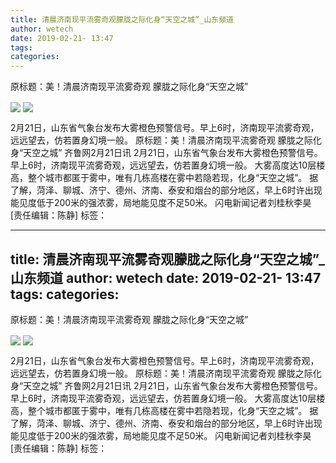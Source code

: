 ```yaml
---
title: 清晨济南现平流雾奇观朦胧之际化身“天空之城”_山东频道
author: wetech
date: 2019-02-21- 13:47
tags: 
categories: 
---
```

原标题：美！清晨济南现平流雾奇观 朦胧之际化身“天空之城”
<!-- more -->
                
<img align="center" border="0" src="http://p2.ifengimg.com/fck/2019_08/a0b581f5b20c6c4_w750_h422.jpg" />
                
<img align="center" border="0" src="http://p2.ifengimg.com/a/2016/0810/204c433878d5cf9size1_w16_h16.png" />
            
 2月21日，山东省气象台发布大雾橙色预警信号。早上6时，济南现平流雾奇观，远远望去，仿若置身幻境一般。
原标题：美！清晨济南现平流雾奇观 朦胧之际化身“天空之城”
齐鲁网2月21日讯 2月21日，山东省气象台发布大雾橙色预警信号。早上6时，济南现平流雾奇观，远远望去，仿若置身幻境一般。
大雾高度达10层楼高，整个城市都匿于雾中，唯有几栋高楼在雾中若隐若现，化身“天空之城”。
据了解，菏泽、聊城、济宁、德州、济南、泰安和烟台的部分地区，早上6时许出现能见度低于200米的强浓雾，局地能见度不足50米。
闪电新闻记者刘桂秋李昊
[责任编辑：陈静]
标签：
 
             
---
title: 清晨济南现平流雾奇观朦胧之际化身“天空之城”_山东频道
author: wetech
date: 2019-02-21- 13:47
tags: 
categories: 
---
原标题：美！清晨济南现平流雾奇观 朦胧之际化身“天空之城”
<!-- more -->
                
<img align="center" border="0" src="http://p2.ifengimg.com/fck/2019_08/a0b581f5b20c6c4_w750_h422.jpg" />
                
<img align="center" border="0" src="http://p2.ifengimg.com/a/2016/0810/204c433878d5cf9size1_w16_h16.png" />
            
 2月21日，山东省气象台发布大雾橙色预警信号。早上6时，济南现平流雾奇观，远远望去，仿若置身幻境一般。
原标题：美！清晨济南现平流雾奇观 朦胧之际化身“天空之城”
齐鲁网2月21日讯 2月21日，山东省气象台发布大雾橙色预警信号。早上6时，济南现平流雾奇观，远远望去，仿若置身幻境一般。
大雾高度达10层楼高，整个城市都匿于雾中，唯有几栋高楼在雾中若隐若现，化身“天空之城”。
据了解，菏泽、聊城、济宁、德州、济南、泰安和烟台的部分地区，早上6时许出现能见度低于200米的强浓雾，局地能见度不足50米。
闪电新闻记者刘桂秋李昊
[责任编辑：陈静]
标签：
 
             
